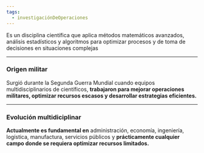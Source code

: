 ```yaml
---
tags:
  - investigaciónDeOperaciones
---
```

Es un disciplina científica que aplica métodos matemáticos avanzados, análisis estadísticos y algoritmos para optimizar procesos y de toma de decisiones en situaciones complejas

___
### Origen militar
Surgió durante la Segunda Guerra Mundial cuando equipos multidisciplinarios de científicos, **trabajaron para mejorar operaciones militares, optimizar recursos escasos y desarrollar estrategias eficientes.**

___
### Evolución multidiciplinar
**Actualmente es fundamental en** administración, economía, ingeniería, logística, manufactura, servicios públicos y **prácticamente cualquier campo donde se requiera optimizar recursos limitados.**